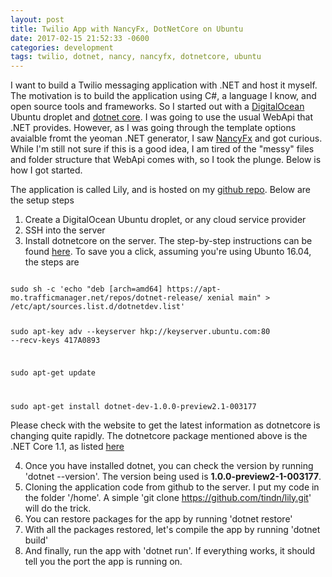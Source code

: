 ```yaml
---
layout: post
title: Twilio App with NancyFx, DotNetCore on Ubuntu
date: 2017-02-15 21:52:33 -0600
categories: development
tags: twilio, dotnet, nancy, nancyfx, dotnetcore, ubuntu
---
```

I want to build a Twilio messaging application with .NET and host it myself. The motivation is 
to build the application using C#, a language I know, and open source tools and 
frameworks. So I started out with a [DigitalOcean](https://digitalocean.com) Ubuntu 
droplet and [dotnet core](https://www.microsoft.com/net/core). I was going to use 
the usual WebApi that .NET provides. However, as I was going through the template 
options avaialble fromt the yeoman .NET generator, I saw [NancyFx](http://nancyfx.org) 
and got curious. While I'm still not sure if this is a good idea, I am tired of the
"messy" files and folder structure that WebApi comes with, so I took the plunge. 
Below is how I got started.

The application is called Lily, and is hosted on my 
[github repo](https://github.com/tindn/lily). Below are the setup steps

1. Create a DigitalOcean Ubuntu droplet, or any cloud service provider
2. SSH into the server
3. Install dotnetcore on the server. The step-by-step instructions can be found 
[here](https://www.microsoft.com/net/core#linuxubuntu). To save you a click, 
assuming you're using Ubunto 16.04, the steps are

<code>
sudo sh -c 'echo "deb [arch=amd64] https://apt-mo.trafficmanager.net/repos/dotnet-release/ xenial main" > /etc/apt/sources.list.d/dotnetdev.list'

sudo apt-key adv --keyserver hkp://keyserver.ubuntu.com:80 --recv-keys 417A0893

sudo apt-get update

sudo apt-get install dotnet-dev-1.0.0-preview2.1-003177
</code>

Please check with the website to get the latest information as dotnetcore is changing
quite rapidly. The dotnetcore package mentioned above is the .NET Core 1.1, as listed 
[here](https://www.microsoft.com/net/download/linux)

4. Once you have installed dotnet, you can check the version by running 
'dotnet --version'. The version being used is **1.0.0-preview2-1-003177**.
5. Cloning the application code from github to the server. I put my code in the folder
'/home'. A simple 'git clone https://github.com/tindn/lily.git' will do the trick.
6. You can restore packages for the app by running 'dotnet restore'
7. With all the packages restored, let's compile the app by running 'dotnet build'
8. And finally, run the app with 'dotnet run'. If everything works, it should tell you 
the port the app is running on.